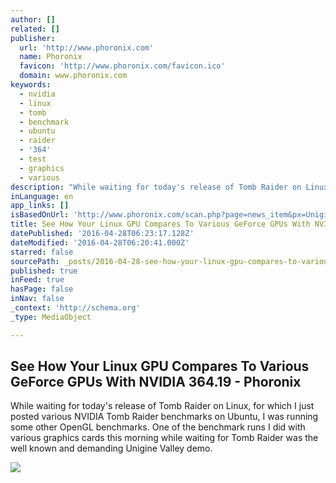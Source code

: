 ```yaml
---
author: []
related: []
publisher:
  url: 'http://www.phoronix.com'
  name: Phoronix
  favicon: 'http://www.phoronix.com/favicon.ico'
  domain: www.phoronix.com
keywords:
  - nvidia
  - linux
  - tomb
  - benchmark
  - ubuntu
  - raider
  - '364'
  - test
  - graphics
  - various
description: "While waiting for today's release of Tomb Raider on Linux, for which I just posted various NVIDIA Tomb Raider benchmarks on Ubuntu, I was running some other OpenGL benchmarks. One of the benchmark runs I did with various graphics cards this morning while waiting for Tomb Raider was the well known and demanding Unigine Valley demo."
inLanguage: en
app_links: []
isBasedOnUrl: 'http://www.phoronix.com/scan.php?page=news_item&px=Unigine-Valley-364.19'
title: See How Your Linux GPU Compares To Various GeForce GPUs With NVIDIA 364.19 - Phoronix
datePublished: '2016-04-28T06:23:17.128Z'
dateModified: '2016-04-28T06:20:41.000Z'
starred: false
sourcePath: _posts/2016-04-28-see-how-your-linux-gpu-compares-to-various-geforce-gpus-with.md
published: true
inFeed: true
hasPage: false
inNav: false
_context: 'http://schema.org'
_type: MediaObject

---
```

<article style=""><h1>See How Your Linux GPU Compares To Various GeForce GPUs With NVIDIA 364.19 - Phoronix</h1><p>While waiting for today's release of Tomb Raider on Linux, for which I just posted various NVIDIA Tomb Raider benchmarks on Ubuntu, I was running some other OpenGL benchmarks. One of the benchmark runs I did with various graphics cards this morning while waiting for Tomb Raider was the well known and demanding Unigine Valley demo.</p><img src="http://www.phoronix.com/assets/categories/nvidia.jpg" /></article>